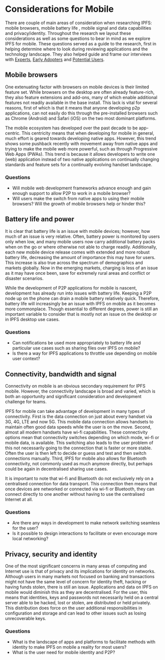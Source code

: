 # Considerations for Mobile

There are couple of main areas of consideration when researching IPFS: mobile browsers, mobile battery life , mobile signal and data capabilities and privacy/identity. Throughout the research we layout these considerations as well as some questions to bear in mind as we explore IPFS for mobile. These questions served as a guide to the research, first in helping determine where to look during reviewing applications and the technology landscape. They also helped guide and frame our interviews with [Experts](../user-research/interviews/experts/), [Early Adopters](../user-research/interviews/early-adopters/) and [Potential Users](../user-research/interviews/potential-users/).

## Mobile browsers‌

One extenuating factor with browsers on mobile devices is their limited feature set. While browsers on the desktop are often already feature-rich, they also feature extensions and add-ons, many of which enable additional features not readily available in the base install. This lack is vital for several reasons, first of which is that it means that anyone developing p2p applications, can not easily do this through the pre-installed browsers such as Chrome \(Android\) and Safari \(iOS\) on the two most dominant platforms.

The mobile ecosystem has developed over the past decade to be app-centric. This centricity means that when developing for mobile in general, much effort is geared towards developing native apps. However, this trend shows some pushback recently with movement away from native apps and trying to make the mobile web more powerful, such as through Progressive Web Apps \(PWAs\). This trend is because it allows developers to write one \(web\) application instead of two native applications on continually changing standards and feature sets for a continually evolving handset landscape.

### Questions

* Will mobile web development frameworks advance enough and gain enough support to allow P2P to work in a mobile browser?
* Will users make the switch from native apps to using their mobile browsers? Will the growth of mobile browsers help or hinder this?

## Battery life and power

It is clear that battery life is an issue with mobile devices; however, how much of an issue is very relative. Often, battery power is monitored by users only when low, and many mobile users now carry additional battery packs when on the go or where otherwise not able to charge readily. Additionally, each new mobile device release comes with extended and more robust battery life, decreasing the amount of importance this may have for users. This increase is also true across the spectrum of demographics and markets globally. Now in the emerging markets, charging is less of an issue as it may have once been, save for extremely rural areas and conflict or disaster scenarios.

While the development of P2P applications for mobile is nascent, development has already run into issues with battery life. Keeping a P2P node up on the phone can drain a mobile battery relatively quick. Therefore, battery life will increasingly be an issue with IPFS on mobile as it becomes more commonplace. Though essential to different degrees, power is still an important variable to consider that is mostly not an issue on the desktop or in IPFS desktop use cases.

### Questions

* Can notifications be used more appropriately to battery life and particular use cases such as sharing files over IPFS on mobile?
* Is there a way for IPFS applications to throttle use depending on mobile user context?

## Connectivity, bandwidth and signal

Connectivity on mobile is an obvious secondary requirement for IPFS mobile. However, the connectivity landscape is broad and varied, which is both an opportunity and significant consideration and development challenge for teams.

IPFS for mobile can take advantage of development in many types of connectivity. First is the data connection on just about every handset via 3G, 4G, LTE and now 5G. This mobile data connection allows handsets to maintain often good data speeds while the user is on the move. Second, almost all modern handsets have wi-fi capabilities. These connectivity options mean that connectivity switches depending on which mode, wi-fi or mobile data, is available. This switching also leads to the user problem of this not necessarily going to the connection that is faster or more stable. Often the user is then left to decide or guess and test and then switch connections manually. Third, IPFS for mobile also allows for Bluetooth connectivity, not commonly used as much anymore directly, but perhaps could be again in decentralised sharing use cases.

It is important to note that wi-fi and Bluetooth do not exclusively rely on a centralised connection for data transport. This connection then means that once devices are networked or connected via wi-fi or Bluetooth, they can connect directly to one another without having to use the centralised Internet at all.

### Questions

* Are there any ways in development to make network switching seamless for the user?
* Is it possible to design interactions to facilitate or even encourage more local networking?

## Privacy, security and identity

One of the most significant concerns in many areas of computing and Internet use is that of privacy and its implications for identity on networks. Although users in many markets not focused on banking and transactions might not have the same level of concern for identity theft, hacking or having funds stolen, there is still an issue. Applications and data on IPFS on mobile would diminish this as they are decentralised. For the user, this means that identities, keys and passwords not necessarily held on a central server able to be hacked, lost or stolen, are distributed or held privately. This distribution does force on the user additional responsibilities in configuration and storage and can lead to other issues such as losing unrecoverable keys.

### Questions

* What is the landscape of apps and platforms to facilitate methods with identity to make IPFS on mobile a reality for most users?
* What is the user need for mobile identity and P2P?

